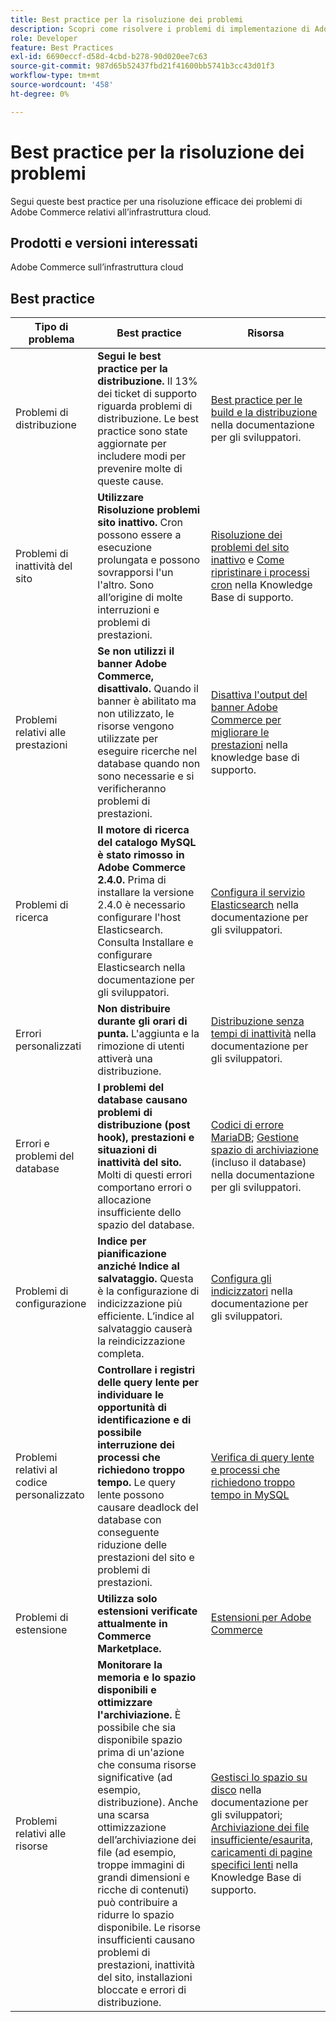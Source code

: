 ```yaml
---
title: Best practice per la risoluzione dei problemi
description: Scopri come risolvere i problemi di implementazione di Adobe Commerce.
role: Developer
feature: Best Practices
exl-id: 6690eccf-d58d-4cbd-b278-90d020ee7c63
source-git-commit: 987d65b52437fbd21f41600bb5741b3cc43d01f3
workflow-type: tm+mt
source-wordcount: '458'
ht-degree: 0%

---
```


# Best practice per la risoluzione dei problemi

Segui queste best practice per una risoluzione efficace dei problemi di Adobe Commerce relativi all’infrastruttura cloud.

## Prodotti e versioni interessati

Adobe Commerce sull’infrastruttura cloud

## Best practice

| Tipo di problema | Best practice | Risorsa |
|----------------------------|----------------------------------------------------------------------------------------------------------------------------------------------------------------------------------------------------------------------------------------------------------------------------------------------------------------------------------------------------------------------------------------------------|-------------------------------------------------------------------------------------------------------------------------------------------------------------------------------------------------------------------------------------------------------------------------------------------------------------------------------------------------------------------------------------------------------|
| Problemi di distribuzione | **Segui le best practice per la distribuzione.** Il 13% dei ticket di supporto riguarda problemi di distribuzione. Le best practice sono state aggiornate per includere modi per prevenire molte di queste cause. | [Best practice per le build e la distribuzione](https://experienceleague.adobe.com/it/docs/commerce-cloud-service/user-guide/develop/deploy/best-practices#best-practices) nella documentazione per gli sviluppatori. |
| Problemi di inattività del sito | **Utilizzare Risoluzione problemi sito inattivo.** Cron possono essere a esecuzione prolungata e possono sovrapporsi l&#39;un l&#39;altro. Sono all’origine di molte interruzioni e problemi di prestazioni. | [Risoluzione dei problemi del sito inattivo](https://experienceleague.adobe.com/docs/commerce-knowledge-base/kb/troubleshooting/site-down-or-unresponsive/magento-site-down-troubleshooter.html?lang=it) e [Come ripristinare i processi cron](https://experienceleague.adobe.com/docs/commerce-knowledge-base/kb/troubleshooting/miscellaneous/cron-job-is-stuck-in-running-status.html?lang=it) nella Knowledge Base di supporto. |
| Problemi relativi alle prestazioni | **Se non utilizzi il banner Adobe Commerce, disattivalo.** Quando il banner è abilitato ma non utilizzato, le risorse vengono utilizzate per eseguire ricerche nel database quando non sono necessarie e si verificheranno problemi di prestazioni. | [Disattiva l&#39;output del banner Adobe Commerce per migliorare le prestazioni](https://experienceleague.adobe.com/docs/commerce-knowledge-base/kb/troubleshooting/miscellaneous/disable-magento-banner-output-to-improve-site-performance.html?lang=it) nella knowledge base di supporto. |
| Problemi di ricerca | **Il motore di ricerca del catalogo MySQL è stato rimosso in Adobe Commerce 2.4.0.** Prima di installare la versione 2.4.0 è necessario configurare l&#39;host Elasticsearch. Consulta Installare e configurare Elasticsearch nella documentazione per gli sviluppatori. | [Configura il servizio Elasticsearch](https://experienceleague.adobe.com/it/docs/commerce-cloud-service/user-guide/configure/service/elasticsearch) nella documentazione per gli sviluppatori. |
| Errori personalizzati | **Non distribuire durante gli orari di punta.** L&#39;aggiunta e la rimozione di utenti attiverà una distribuzione. | [Distribuzione senza tempi di inattività](https://experienceleague.adobe.com/it/docs/commerce-cloud-service/user-guide/develop/deploy/reduce-downtime) nella documentazione per gli sviluppatori. |
| Errori e problemi del database | **I problemi del database causano problemi di distribuzione (post hook), prestazioni e situazioni di inattività del sito.** Molti di questi errori comportano errori o allocazione insufficiente dello spazio del database. | [Codici di errore MariaDB](https://mariadb.com/kb/en/library/mariadb-error-codes/#mariadb-specific-error-codes); [Gestione spazio di archiviazione](https://experienceleague.adobe.com/it/docs/commerce-cloud-service/user-guide/develop/storage/manage-disk-space) (incluso il database) nella documentazione per gli sviluppatori. |
| Problemi di configurazione | **Indice per pianificazione anziché Indice al salvataggio.** Questa è la configurazione di indicizzazione più efficiente. L’indice al salvataggio causerà la reindicizzazione completa. | [Configura gli indicizzatori](../../../configuration/cli/manage-indexers.md#configure-indexers) nella documentazione per gli sviluppatori. |
| Problemi relativi al codice personalizzato | **Controllare i registri delle query lente per individuare le opportunità di identificazione e di possibile interruzione dei processi che richiedono troppo tempo.** Le query lente possono causare deadlock del database con conseguente riduzione delle prestazioni del sito e problemi di prestazioni. | [Verifica di query lente e processi che richiedono troppo tempo in MySQL](https://experienceleague.adobe.com/docs/commerce-knowledge-base/kb/troubleshooting/database/checking-slow-queries-and-processes-mysql.html?lang=it) |
| Problemi di estensione | **Utilizza solo estensioni verificate attualmente in Commerce Marketplace.** | [Estensioni per Adobe Commerce](https://marketplace.magento.com/extensions.html) |
| Problemi relativi alle risorse | **Monitorare la memoria e lo spazio disponibili e ottimizzare l&#39;archiviazione.** È possibile che sia disponibile spazio prima di un&#39;azione che consuma risorse significative (ad esempio, distribuzione). Anche una scarsa ottimizzazione dell’archiviazione dei file (ad esempio, troppe immagini di grandi dimensioni e ricche di contenuti) può contribuire a ridurre lo spazio disponibile. Le risorse insufficienti causano problemi di prestazioni, inattività del sito, installazioni bloccate e errori di distribuzione. | [Gestisci lo spazio su disco](https://experienceleague.adobe.com/it/docs/commerce-cloud-service/user-guide/develop/storage/manage-disk-space) nella documentazione per gli sviluppatori; [Archiviazione dei file insufficiente/esaurita, caricamenti di pagine specifici lenti](https://experienceleague.adobe.com/docs/commerce-knowledge-base/kb/troubleshooting/miscellaneous/file-storage-low-specific-page-loads-are-slow.html?lang=it) nella Knowledge Base di supporto. |
